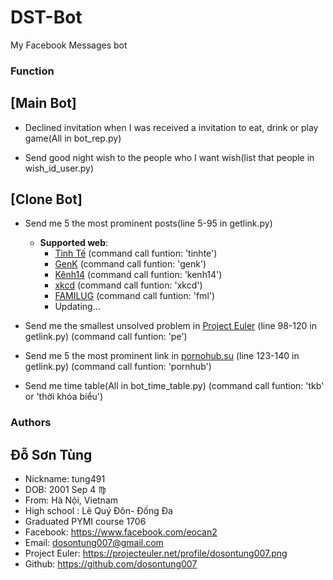 # DST-Bot
My Facebook Messages bot

### Function

## [Main Bot]
* Declined invitation when I was received a invitation to eat, drink or play game(All in bot_rep.py)

* Send good night wish to the people who I want wish(list that people in wish_id_user.py)

## [Clone Bot]
* Send me 5 the most prominent posts(line 5-95 in getlink.py)
  + **Supported web**:
    - [Tinh Tế](https://tinhte.vn/) (command call funtion: 'tinhte')
    - [GenK](http://genk.vn/) (command call funtion: 'genk')
    - [Kênh14](http://kenh14.vn/) (command call funtion: 'kenh14')
    - [xkcd](https://xkcd.com/) (command call funtion: 'xkcd')
    - [FAMILUG](http://www.familug.org/) (command call funtion: 'fml')
    - Updating...

* Send me the smallest unsolved problem in [Project Euler](https://projecteuler.net/) (line 98-120 in getlink.py) (command call funtion: 'pe')

* Send me 5 the most prominent link in [pornohub.su](https://pornohub.su/) (line 123-140 in getlink.py) (command call funtion: 'pornhub')

* Send me time table(All in bot_time_table.py) (command call funtion: 'tkb' or 'thời khóa biểu')


### Authors
 ## Đỗ Sơn Tùng
   * Nickname: tung491
   * DOB: 2001 Sep 4 :virgo: 
   * From: Hà Nội, Vietnam
   * High school : Lê Quý Đôn- Đống Đa
   * Graduated PYMI course 1706
   * Facebook: https://www.facebook.com/eocan2
   * Email: dosontung007@gmail.com
   * Project Euler: https://projecteuler.net/profile/dosontung007.png
   * Github: https://github.com/dosontung007

